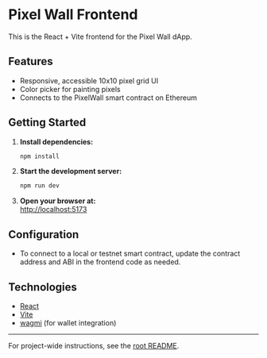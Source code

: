 # Pixel Wall Frontend

This is the React + Vite frontend for the Pixel Wall dApp.

## Features

- Responsive, accessible 10x10 pixel grid UI
- Color picker for painting pixels
- Connects to the PixelWall smart contract on Ethereum

## Getting Started

1. **Install dependencies:**
   ```bash
   npm install
   ```

2. **Start the development server:**
   ```bash
   npm run dev
   ```

3. **Open your browser at:**  
   [http://localhost:5173](http://localhost:5173)

## Configuration

- To connect to a local or testnet smart contract, update the contract address and ABI in the frontend code as needed.

## Technologies

- [React](https://react.dev/)
- [Vite](https://vitejs.dev/)
- [wagmi](https://wagmi.sh/) (for wallet integration)

---

For project-wide instructions, see the [root README](../README.md).